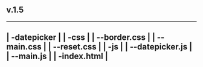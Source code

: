 ## v.1.5
------------------------------------
|	-datepicker                     |
|		-css						|
|			--border.css			|
|			--main.css				|
|			--reset.css				|
|		-js							|
|			--datepicker.js			|
|			--main.js				|
|		-index.html					|
-------------------------------------